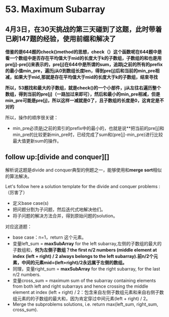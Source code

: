 # 53. Maximum Subarray

## 4月3日，在30天挑战的第三天碰到了这题，此时带着已刷147题的经验，使用前缀和解决了

**借鉴的是644题的check()method的思想，check（）这个函数呢在644题中是看一个数组中是否存在平均值大于mid的长度大于k的子数组，子数组的和也是用pre[j]-pre[i]来表示的，pre[j]在644中是所谓的sum，追踪j之前的所有的prefix的最小值min_pre，遍历j从0到数组长度len，得到pre[j]后和当前的min_pre相减，如果大于mid,那就是存在平均值大于mid的长度大于k的子数组，结束寻找**

**所以，53题找和最大的子数组，就是check()的一个小部件，j从左往右遍历整个数组，得到当前的pre[j]（一路加过来即可），然后和最小的min_pre相减，但是min_pre可能是pre[j]，所以这样一减就是0了，且子数组的长度是0，这肯定是不对的**

所以，操作的顺序很关键：
* min_pre必须是j之前的索引的prefix中的最小的，也就是说**把当前的pre[j]和min_pre的比较更新min_pre时，已经完成了sum和(pre[j]-min_pre)进行比较最大值更新sum的操作。

## follow up:[divide and conquer][]

解析说这题是divide and conquer典型的例题之一，能够使用和**merge sort**相似的算法解决。

Let's follow here a solution template for the divide and conquer problems :（厉害了）
* 定义base case(s)
* 把问题分割为子问题，然后迭代式地解决他们。
* 将子问题的解决方法合并，得到原始问题的solution。

对应这道题：
* base case：n=1，return 这个元素。
* 变量left_sum =  **maxSubArray** for the left subarray,左侧的子数组的最大的子数组和，**何为左侧子数组？the first n/2 numbers (middle element at index (left + right) / 2 always belongs to the left subarray).前n/2个元素，中间的元素mid=(left+right)/2永远属于左侧的数组。**
* 同理，变量right_sum = **maxSubArray** for the right subarray, for the last n/2 numbers.
* 变量cross_sum = maximum sum of the subarray containing elements from both left and right subarrays and hence crossing the middle element at index (left + right) / 2：包含来自左侧子数组元素和来自右侧子数组元素的的子数组的最大和，因为肯定穿过中间元素(left + right) / 2。
* Merge the subproblems solutions, i.e. return max(left_sum, right_sum, cross_sum).




